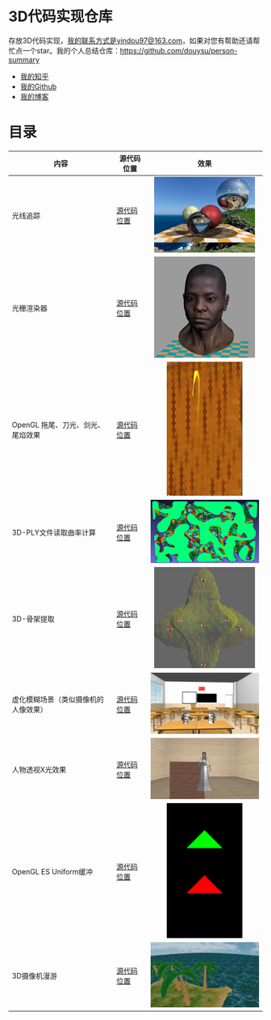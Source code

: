 # 3D代码实现仓库

存放3D代码实现，我的联系方式是yindou97@163.com，如果对您有帮助还请帮忙点一个star。我的个人总结仓库：<https://github.com/douysu/person-summary>

- [我的知乎](https://zhuanlan.zhihu.com/c_1218472587279433728)
- [我的Github](https://github.com/douysu)
- [我的博客](https://blog.csdn.net/ModestBean)

# 目录


内容 | 源代码位置 | 效果 |
-|-|-|
光线追踪 | [源代码位置](./tinyraytracerYD) | <div align=center><img src="./result/tinyraytracer.jpg" width=200 ></div> |
光栅渲染器 | [源代码位置](./tinyrendererYD) | <div align=center><img src="./result/africanhead.png" width=200 ></div> |
OpenGL 拖尾、刀光、剑光、尾焰效果| [源代码位置](./streak) | <div align=center><img src="./result/streak.gif" width=150 ></div> |
3D-PLY文件读取曲率计算| [源代码位置](./3D-PLY) | <img src="./result/curvature.png" width=300> |
3D-骨架提取| [源代码位置](./3D-skeleton) | <div align=center><img src="./result/skeleton.png" width=200></div> |
虚化模糊场景（类似摄像机的人像效果）| [源代码位置](./blur-scene-gaussian--3d) | <img src="./result/blur-scene-gaussian--3d.jpg" width=300> |
人物透视X光效果| [源代码位置](./x-ray-scene_3d) | <img src="./result/x-ray-scene_3d.png" width=300> |
OpenGL ES Uniform缓冲| [源代码位置](./opengles-uniform-buffer) |  <div align=center><img src="./result/opengles-uniform-buffer.jfif" width=150></div> |  |
3D摄像机漫游| [源代码位置](./CameraRoam) | <img src="./result/CameraRoam.jfif" width=300>  |
